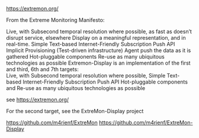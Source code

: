 
https://extremon.org/


From the Extreme Monitoring Manifesto:

Live, with Subsecond temporal resolution where possible, as fast as doesn’t disrupt service, elsewhere
Display on a meaningful representation, and in real-time.
    Simple Text-based Internet-Friendly Subscription Push API 
    Implicit Provisioning (Test-driven infrastructure)
    Agent push the data as it is gathered
    Hot-pluggable components
    Re-use as many ubiquitous technologies as possible
    Extremon-Display is an implementation of the first and third, 6th and 7th targets:  
    Live, with Subsecond temporal resolution where possible,
    Simple Text-based Internet-Friendly Subscription Push API
    Hot-pluggable components
    and Re-use as many ubiquitous technologies as possible

see https://extremon.org/

For the second target, see the ExtreMon-Display project


https://github.com/m4rienf/ExtreMon
https://github.com/m4rienf/ExtreMon-Display
